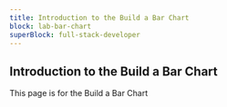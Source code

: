 ```yaml
---
title: Introduction to the Build a Bar Chart
block: lab-bar-chart
superBlock: full-stack-developer
---
```


## Introduction to the Build a Bar Chart

This page is for the Build a Bar Chart
